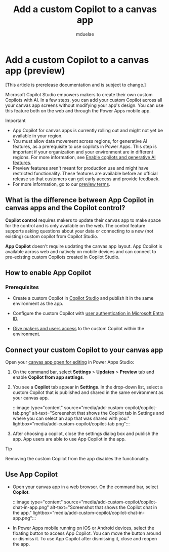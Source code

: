﻿---
title: Add a custom Copilot to a canvas app
description: "Add a custom Copilot to a canvas app in Microsoft Power Apps."
author: mduelae
ms.topic: conceptual
ms.custom: canvas
ms.reviewer: 
ms.date: 7/8/2024
ms.subservice: canvas-maker
ms.author: mkaur
search.audienceType: 
  - maker
contributors:
  - mduelae
---

# Add a custom Copilot to a canvas app (preview)

[This article is prerelease documentation and is subject to change.]

Microsoft Copilot Studio empowers makers to create their own custom Copilots with AI. In a few steps, you can add your custom Copilot across all your canvas app screens without modifying your app's design. You can use this feature both on the web and through the Power Apps mobile app.

> [!IMPORTANT]
> - App Copilot for canvas apps is currently rolling out and might not yet be available in your region.
> - You must allow data movement across regions, for generative AI features, as a prerequisite to use copilots in Power Apps. This step is important if your organization and your environment are in different regions. For more information, see [Enable copilots and generative AI features](/power-platform/admin/geographical-availability-copilot\#enable-data-movement-across-regions).
> - Preview features aren't meant for production use and might have restricted functionality. These features are available before an official release so that customers can get early access and provide feedback.
> - For more information, go to our [preview terms](https://go.microsoft.com/fwlink/?linkid=2189520).

## What is the difference between App Copilot in canvas apps and the Copilot control?

**Copilot control** requires makers to update their canvas app to make space for the control and is only available on the web. The control feature supports asking questions about your data or connecting to a new (not existing) custom copilot from Copilot Studio.

**App Copilot** doesn't require updating the canvas app layout. App Copilot is available across web and natively on mobile devices and can connect to pre-existing custom Copilots created in Copilot Studio.

## How to enable App Copilot

### Prerequisites

- Create a custom Copilot in [Copilot Studio](/microsoft-copilot-studio/fundamentals-get-started?tabs=web) and publish it in the same environment as the app.

- Configure the custom Copilot with [user authentication in Microsoft Entra ID](/microsoft-copilot-studio/configuration-authentication-azure-ad).

- [Give makers and users access](/microsoft-copilot-studio/admin-share-bots?tabs=web) to the custom Copilot within the environment.

## Connect your custom Copilot to your canvas app


Open your [canvas app open for editing](edit-app.md) in Power Apps Studio:

1. On the command bar, select **Settings** > **Updates** > **Preview** tab and enable **Copilot from app settings**.

1. You see a **Copilot** tab appear in **Settings**. In the drop-down list, select a custom Copilot that is published and shared in the same environment as your canvas app.

   :::image type="content" source="media/add-custom-copilot/copilot-tab.png" alt-text="Screenshot that shows the Copilot tab in Settings and where you can select an app that was shared with you." lightbox="media/add-custom-copilot/copilot-tab.png":::

1. After choosing a copilot, close the settings dialog box and publish the app. App users are able to use App Copilot in the app.

> [!TIP]
> Removing the custom Copilot from the app disables the functionality.

## Use App Copilot 

- Open your canvas app in a web browser. On the command bar, select **Copilot**.

   :::image type="content" source="media/add-custom-copilot/copilot-chat-in-app.png" alt-text="Screenshot that shows the Copilot chat in the app." lightbox="media/add-custom-copilot/copilot-chat-in-app.png":::

- In Power Apps mobile running on iOS or Android devices, select the floating button to access App Copilot. You can move the button around or dismiss it. To use App Copilot after dismissing it, close and reopen the app. 
